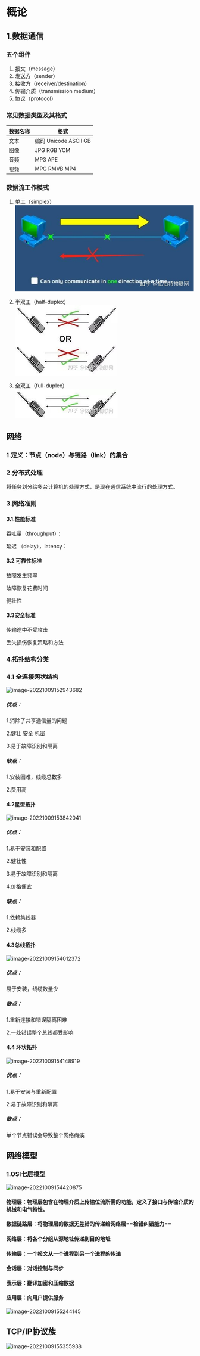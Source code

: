 # 概论

## 1.数据通信

### 五个组件  

1. 报文（message）
2. 发送方（sender）
3. 接收方（receiver/destination）
4. 传输介质（transmission medium）
5. 协议（protocol）

### 常见数据类型及其格式

|数据名称|格式|
---|---
文本|编码 Unicode ASCII GB
图像|JPG RGB YCM
音频|MP3 APE
视频|MPG RMVB MP4

### 数据流工作模式

1. 单工（simplex）
   ![](2022-09-02-16-17-10.png)  



2. 半双工（half-duplex）  
   ![](2022-09-02-16-17-31.png)


3. 全双工（full-duplex）  
![](2022-09-02-16-17-53.png)

## 网络

### 1.定义：节点（node）与链路（link）的集合

### 2.分布式处理

将任务划分给多台计算机的处理方式，是现在通信系统中流行的处理方式。

### 3.网络准则

#### 3.1.性能标准

吞吐量（throughput）：

延迟 （delay），latency：

#### 3.2 可靠性标准

故障发生频率

故障恢复花费时间

健壮性

#### 3.3安全标准

传输途中不受攻击

丢失损伤恢复策略和方法

### 4.拓扑结构分类

### 4.1 全连接网状结构

![image-20221009152943682](C:\Users\mjh\AppData\Roaming\Typora\typora-user-images\image-20221009152943682.png)

##### 优点：

1.消除了共享通信量的问题

2.健壮 安全 机密

3.易于故障识别和隔离

##### 缺点：

1.安装困难，线缆总数多

2.费用高

#### 4.2星型拓扑



![image-20221009153842041](C:\Users\mjh\AppData\Roaming\Typora\typora-user-images\image-20221009153842041.png)

##### 优点：

1.易于安装和配置

2.健壮性

3.易于故障识别和隔离

4.价格便宜

##### 缺点：

1.依赖集线器

2.线缆多

#### 4.3总线拓扑

![image-20221009154012372](C:\Users\mjh\AppData\Roaming\Typora\typora-user-images\image-20221009154012372.png)

##### 优点：

易于安装，线缆数量少

##### 缺点：

1.重新连接和错误隔离困难

2.一处错误整个总线都受影响

#### 4.4 环状拓扑

![image-20221009154148919](C:\Users\mjh\AppData\Roaming\Typora\typora-user-images\image-20221009154148919.png)

##### 优点：

1.易于安装与重新配置

2.易于故障识别和隔离

##### 缺点：

单个节点错误会导致整个网络瘫痪

## 网络模型

### 1.OSI七层模型

![image-20221009154420875](C:\Users\mjh\AppData\Roaming\Typora\typora-user-images\image-20221009154420875.png)

#### 物理层：物理层包含在物理介质上传输位流所需的功能，定义了接口与传输介质的机械和电气特性。

#### 数据链路层：将物理层的数据无差错的传递给网络层==检错纠错能力==

#### 网络层：将各个分组从源地址传递到目的地址

#### 传输层：一个报文从一个进程到另一个进程的传递

#### 会话层：对话控制与同步

#### 表示层：翻译加密和压缩数据

#### 应用层：向用户提供服务

![image-20221009155244145](C:\Users\mjh\AppData\Roaming\Typora\typora-user-images\image-20221009155244145.png)

## TCP/IP协议族

![image-20221009155355938](C:\Users\mjh\AppData\Roaming\Typora\typora-user-images\image-20221009155355938.png)


